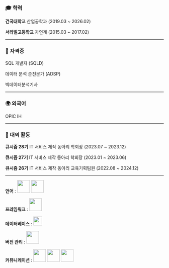 
### 🎓 학력

**건국대학교** 산업공학과 (2019.03 ~ 2026.02)

**서라벌고등학교** 자연계 (2015.03 ~ 2017.02)  



---




### 🏅 자격증

SQL 개발자 (SQLD)  

데이터 분석 준전문가 (ADSP)

빅데이터분석기사


---




### 🌍 외국어

OPIC IH




---




### 📌 대외 활동

**큐시즘 28기** IT 서비스 제작 동아리 학회장 (2023.07 ~ 2023.12)  

**큐시즘 27기** IT 서비스 제작 동아리 학회장 (2023.01 ~ 2023.06)  

**큐시즘 26기** IT 서비스 제작 동아리 교육기획팀원 (2022.08 ~ 2024.12)  




---
**언어** : 
<img src="https://cdn.jsdelivr.net/gh/devicons/devicon/icons/java/java-original.svg" height="40"/>
<img src="https://cdn.jsdelivr.net/gh/devicons/devicon/icons/python/python-original.svg" height="40"/>

**프레임워크** : 
<img src="https://cdn.jsdelivr.net/gh/devicons/devicon/icons/spring/spring-original.svg" height="40"/>

**데이터베이스** : 
<img src="https://img.shields.io/badge/MySQL-4479A1?style=for-the-badge&logo=mysql&logoColor=white" height="28"/>

**버전 관리** :
<img src="https://cdn.jsdelivr.net/gh/devicons/devicon/icons/git/git-original.svg" height="40"/>

**커뮤니케이션** :
<img src="https://cdn.jsdelivr.net/gh/devicons/devicon/icons/slack/slack-original.svg" height="40"/>
<img src="https://cdn.jsdelivr.net/gh/devicons/devicon/icons/notion/notion-original.svg" height="40"/>
<img src="https://cdn.jsdelivr.net/gh/devicons/devicon/icons/figma/figma-original.svg" height="40"/>


